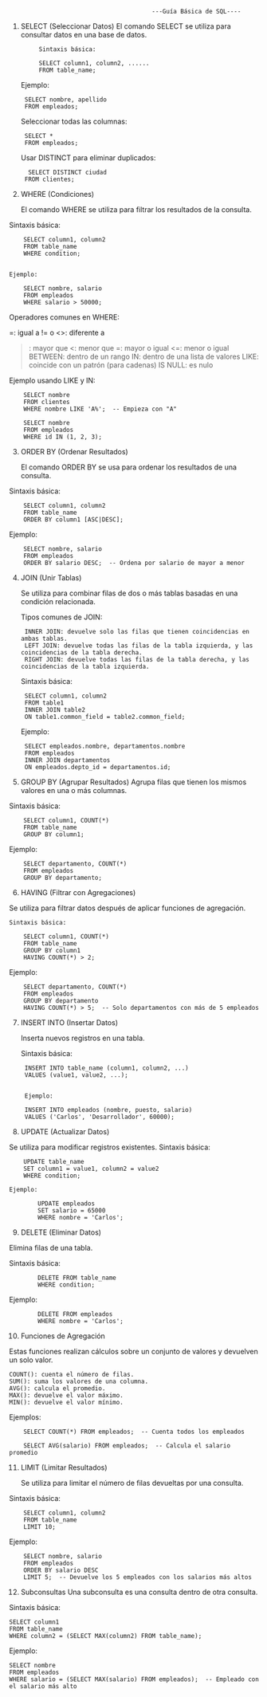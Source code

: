 


                                            ---Guía Básica de SQL----
 

1. SELECT (Seleccionar Datos)
            El comando SELECT se utiliza para consultar datos en una base de datos.
            
            
            Sintaxis básica:

            SELECT column1, column2, ......
            FROM table_name;


    Ejemplo:

        SELECT nombre, apellido
        FROM empleados;
           
    Seleccionar todas las columnas:


        SELECT * 
        FROM empleados;


    Usar DISTINCT para eliminar duplicados:

         SELECT DISTINCT ciudad
        FROM clientes;


2. WHERE (Condiciones)

    El comando WHERE se utiliza para filtrar los resultados de la consulta.

Sintaxis básica:

        SELECT column1, column2
        FROM table_name
        WHERE condition;

    
    Ejemplo:

        SELECT nombre, salario
        FROM empleados
        WHERE salario > 50000;


Operadores comunes en WHERE:

=: igual a
!= o <>: diferente a
>: mayor que
<: menor que
>=: mayor o igual
<=: menor o igual
BETWEEN: dentro de un rango
IN: dentro de una lista de valores
LIKE: coincide con un patrón (para cadenas)
IS NULL: es nulo


Ejemplo usando LIKE y IN:

        SELECT nombre
        FROM clientes
        WHERE nombre LIKE 'A%';  -- Empieza con "A"

        SELECT nombre
        FROM empleados
        WHERE id IN (1, 2, 3);

3. ORDER BY (Ordenar Resultados)

    El comando ORDER BY se usa para ordenar los resultados de una consulta.

Sintaxis básica:

        SELECT column1, column2
        FROM table_name
        ORDER BY column1 [ASC|DESC];


Ejemplo:

        SELECT nombre, salario
        FROM empleados
        ORDER BY salario DESC;  -- Ordena por salario de mayor a menor

4. JOIN (Unir Tablas)

    Se utiliza para combinar filas de dos o más tablas basadas en una condición relacionada.

    Tipos comunes de JOIN:


        INNER JOIN: devuelve solo las filas que tienen coincidencias en ambas tablas.
        LEFT JOIN: devuelve todas las filas de la tabla izquierda, y las coincidencias de la tabla derecha.
        RIGHT JOIN: devuelve todas las filas de la tabla derecha, y las coincidencias de la tabla izquierda.


   Sintaxis básica:

        SELECT column1, column2
        FROM table1
        INNER JOIN table2
        ON table1.common_field = table2.common_field;

    Ejemplo:

        SELECT empleados.nombre, departamentos.nombre
        FROM empleados
        INNER JOIN departamentos
        ON empleados.depto_id = departamentos.id;


5. GROUP BY (Agrupar Resultados)
Agrupa filas que tienen los mismos valores en una o más columnas.

Sintaxis básica:

        SELECT column1, COUNT(*)
        FROM table_name
        GROUP BY column1;

Ejemplo:

        SELECT departamento, COUNT(*)
        FROM empleados
        GROUP BY departamento;


6. HAVING (Filtrar con Agregaciones)

Se utiliza para filtrar datos después de aplicar funciones de agregación.

    Sintaxis básica:

        SELECT column1, COUNT(*)
        FROM table_name
        GROUP BY column1
        HAVING COUNT(*) > 2;

Ejemplo:

        SELECT departamento, COUNT(*)
        FROM empleados
        GROUP BY departamento
        HAVING COUNT(*) > 5;  -- Solo departamentos con más de 5 empleados


7. INSERT INTO (Insertar Datos)

    Inserta nuevos registros en una tabla.

    Sintaxis básica:

        INSERT INTO table_name (column1, column2, ...)
        VALUES (value1, value2, ...);


        Ejemplo:

        INSERT INTO empleados (nombre, puesto, salario)
        VALUES ('Carlos', 'Desarrollador', 60000);

       
8. UPDATE (Actualizar Datos)


Se utiliza para modificar registros existentes.
Sintaxis básica:    

        UPDATE table_name
        SET column1 = value1, column2 = value2
        WHERE condition;

    Ejemplo:

            UPDATE empleados
            SET salario = 65000
            WHERE nombre = 'Carlos';


9. DELETE (Eliminar Datos)


Elimina filas de una tabla.

Sintaxis básica:

            DELETE FROM table_name
            WHERE condition;


Ejemplo:

            DELETE FROM empleados
            WHERE nombre = 'Carlos';


10. Funciones de Agregación

Estas funciones realizan cálculos sobre un conjunto de valores y devuelven un solo valor.

    COUNT(): cuenta el número de filas.
    SUM(): suma los valores de una columna.
    AVG(): calcula el promedio.
    MAX(): devuelve el valor máximo.
    MIN(): devuelve el valor mínimo.

Ejemplos:

        SELECT COUNT(*) FROM empleados;  -- Cuenta todos los empleados

        SELECT AVG(salario) FROM empleados;  -- Calcula el salario promedio

11. LIMIT (Limitar Resultados)

    Se utiliza para limitar el número de filas devueltas por una consulta.

Sintaxis básica:

        SELECT column1, column2
        FROM table_name
        LIMIT 10;


Ejemplo:

        SELECT nombre, salario
        FROM empleados
        ORDER BY salario DESC
        LIMIT 5;  -- Devuelve los 5 empleados con los salarios más altos


12. Subconsultas
Una subconsulta es una consulta dentro de otra consulta.

Sintaxis básica:


    SELECT column1
    FROM table_name
    WHERE column2 = (SELECT MAX(column2) FROM table_name);

Ejemplo:

    SELECT nombre
    FROM empleados
    WHERE salario = (SELECT MAX(salario) FROM empleados);  -- Empleado con el salario más alto



